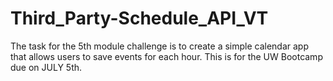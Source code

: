 # Third_Party-Schedule_API_VT
The task for the 5th module challenge is to create a simple calendar app that allows users to save events for each hour. This is for the UW Bootcamp due on JULY 5th.
